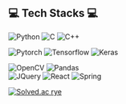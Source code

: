 ## 💻 Tech Stacks 💻
    
<p>
<img alt="Python" src ="https://img.shields.io/badge/Python-3776AB.svg?&style=flat-square&logo=Python&logoColor=white"/> 
<img alt="C" src ="https://img.shields.io/badge/C-A8B9CC.svg?&style=flat-square&logo=C&logoColor=white"/> 
<img alt="C++" src ="https://img.shields.io/badge/C++-00599C.svg?&style=flat-square&logo=C%2B%2B&logoColor=white"/>  
</p>

<p>
<img alt="Pytorch" src ="https://img.shields.io/badge/Pytorch-EE4C2C.svg?&style=flat-square&logo=Pytorch&logoColor=white"/> <img alt="Tensorflow" src ="https://img.shields.io/badge/Tensorflow-FF6F00.svg?&style=flat-square&logo=Tensorflow&logoColor=white"/> <img alt="Keras" src ="https://img.shields.io/badge/Keras-D00000.svg?&style=flat-square&logo=Keras&logoColor=white"/>
</p>

<p>
<img alt="OpenCV" src ="https://img.shields.io/badge/OpenCV-5C3EE8.svg?&style=flat-square&logo=OpenCV&logoColor=white"/>  <img alt="Pandas" src ="https://img.shields.io/badge/Pandas-150458.svg?&style=flat-square&logo=Pandas&logoColor=white"/> <br/> <img alt="JQuery" src ="https://img.shields.io/badge/JQuery-0769AD .svg?&style=flat-square&logo=JQuery&logoColor=white"/> <img alt="React" src ="https://img.shields.io/badge/React-61DAFB.svg?&style=flat-square&logo=React&logoColor=white"/> <img alt="Spring" src ="https://img.shields.io/badge/Spring-6DB33F.svg?&style=for-the-badge&logo=Spring&logoColor=white"/> 
</p>

[![Solved.ac rye](http://mazassumnida.wtf/api/v2/generate_badge?boj={rye})](https://solved.ac/{rye})
